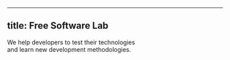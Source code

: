 

---
title: Free Software Lab
---

We help developers to test their technologies <br>
and learn new development methodologies.
